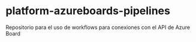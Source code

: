 # platform-azureboards-pipelines
Repositorio para el uso de workflows para conexiones con el API de Azure Board
